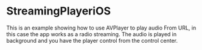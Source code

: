 # StreamingPlayeriOS

This is an example showing how to use AVPlayer to play audio From URL, in this case the app works as a radio streaming.
The audio is played in background and you have the player control from the control center.
